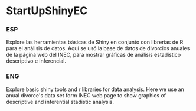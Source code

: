 # StartUpShinyEC

### ESP
Explore las herramientas básicas de Shiny en conjunto con librerías de R para el análisis de datos. Aquí se usó la base de datos de divorcios anuales de la página web del INEC, para mostrar gráficas de análisis estadístico descriptivo e inferencial. 

### ENG
Explore basic shiny tools and r libraries for data analysis. Here we use an anual divorce's data set form INEC web page to show graphics of descriptive and inferential stadistic analysis.  

